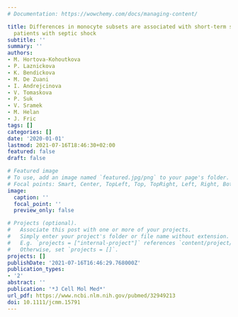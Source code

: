 ```yaml
---
# Documentation: https://wowchemy.com/docs/managing-content/

title: Differences in monocyte subsets are associated with short-term survival in
  patients with septic shock
subtitle: ''
summary: ''
authors:
- M. Hortova-Kohoutkova
- P. Laznickova
- K. Bendickova
- M. De Zuani
- I. Andrejcinova
- V. Tomaskova
- P. Suk
- V. Sramek
- M. Helan
- J. Fric
tags: []
categories: []
date: '2020-01-01'
lastmod: 2021-07-16T18:46:30+02:00
featured: false
draft: false

# Featured image
# To use, add an image named `featured.jpg/png` to your page's folder.
# Focal points: Smart, Center, TopLeft, Top, TopRight, Left, Right, BottomLeft, Bottom, BottomRight.
image:
  caption: ''
  focal_point: ''
  preview_only: false

# Projects (optional).
#   Associate this post with one or more of your projects.
#   Simply enter your project's folder or file name without extension.
#   E.g. `projects = ["internal-project"]` references `content/project/deep-learning/index.md`.
#   Otherwise, set `projects = []`.
projects: []
publishDate: '2021-07-16T16:46:29.768000Z'
publication_types:
- '2'
abstract: ''
publication: '*J Cell Mol Med*'
url_pdf: https://www.ncbi.nlm.nih.gov/pubmed/32949213
doi: 10.1111/jcmm.15791
---
```

